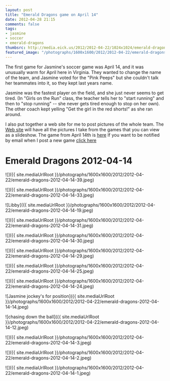 ```yaml
---
layout: post
title: "Emerald Dragons game on April 14"
date: 2012-04-28 21:15
comments: false
tags: 
- jasmine
- soccer
- emerald-dragons
thumbsrc: http://media.eick.us/2012/2012-04-22/1024x1024/emerald-dragons-2012-04-14-39.jpeg
featured_image: "/photographs/1600x1600/2012/2012-04-22/emerald-dragons-2012-04-14-39.jpeg"
---
```

The first game for Jasmine's soccer game was April 14, and it was unusually warm for April here in Virginia.  They wanted to change the name of the team, and Jasmine voted for the "Pink Peeps" but she couldn't talk her teammates into it, so they kept last years name.

Jasmine was the fastest player on the field, and she just never seems to get tired.  (In "Girls on the Run" class, the teacher tells her to "start running" and then to "stop running" -- she never gets tired enough to stop on her own).  The other coach kept yelling "Get the girl in the red shorts!" as she ran around.  

I also put together a web site for me to post pictures of the whole team.  The [Web site](http://eick.us/emerald-dragons) will have all the pictures I take from the games that you can view as a slideshow.   The game from April 14th is [here](http://eick.us/emerald-dragons/#/8/0) If you want to be notified by email when I post a new game [click here](http://eepurl.com/lhf_9) 

# Emerald Dragons 2012-04-14




![]({{ site.mediaUrlRoot }}/photographs/1600x1600/2012/2012-04-22/emerald-dragons-2012-04-14-39.jpeg)





![]({{ site.mediaUrlRoot }}/photographs/1600x1600/2012/2012-04-22/emerald-dragons-2012-04-14-33.jpeg)




![Libby]({{ site.mediaUrlRoot }}/photographs/1600x1600/2012/2012-04-22/emerald-dragons-2012-04-14-19.jpeg)





![]({{ site.mediaUrlRoot }}/photographs/1600x1600/2012/2012-04-22/emerald-dragons-2012-04-14-31.jpeg)





![]({{ site.mediaUrlRoot }}/photographs/1600x1600/2012/2012-04-22/emerald-dragons-2012-04-14-30.jpeg)




![]({{ site.mediaUrlRoot }}/photographs/1600x1600/2012/2012-04-22/emerald-dragons-2012-04-14-29.jpeg)





![]({{ site.mediaUrlRoot }}/photographs/1600x1600/2012/2012-04-22/emerald-dragons-2012-04-14-25.jpeg)





![]({{ site.mediaUrlRoot }}/photographs/1600x1600/2012/2012-04-22/emerald-dragons-2012-04-14-24.jpeg)






![Jasmine jockey's for position]({{ site.mediaUrlRoot }}/photographs/1600x1600/2012/2012-04-22/emerald-dragons-2012-04-14-14.jpeg)





![chasing down the ball]({{ site.mediaUrlRoot }}/photographs/1600x1600/2012/2012-04-22/emerald-dragons-2012-04-14-12.jpeg)





![]({{ site.mediaUrlRoot }}/photographs/1600x1600/2012/2012-04-22/emerald-dragons-2012-04-14-3.jpeg)





![]({{ site.mediaUrlRoot }}/photographs/1600x1600/2012/2012-04-22/emerald-dragons-2012-04-14-2.jpeg)




![]({{ site.mediaUrlRoot }}/photographs/1600x1600/2012/2012-04-22/emerald-dragons-2012-04-14-1.jpeg)
